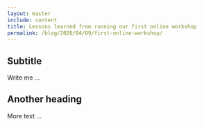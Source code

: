 ```yaml
---
layout: master
include: content
title: Lessons learned from running our first online workshop
permalink: /blog/2020/04/09/first-online-workshop/
---
```


## Subtitle

Write me ...


## Another heading

More text ...

